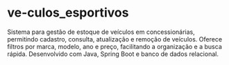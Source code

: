 # ve-culos_esportivos
Sistema para gestão de estoque de veículos em concessionárias, permitindo cadastro, consulta, atualização e remoção de veículos. Oferece filtros por marca, modelo, ano e preço, facilitando a organização e a busca rápida. Desenvolvido com Java, Spring Boot e banco de dados relacional.

